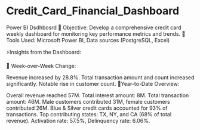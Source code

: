 # Credit_Card_Financial_Dashboard
Power BI Dsdhbosrd
💢 Objective: Develop a comprehensive credit card weekly dashboard for monitoring key performance metrics and trends. 💢 Tools Used: Microsoft Power BI, Data sources (PostgreSQL, Excel)

⚡Insights from the Dashboard:

💢 Week-over-Week Change:

Revenue increased by 28.8%.
Total transaction amount and count increased significantly.
Notable rise in customer count.
💢Year-to-Date Overview:

Overall revenue reached 57M.
Total interest amount: 8M.
Total transaction amount: 46M.
Male customers contributed 31M, female customers contributed 26M.
Blue & Silver credit cards accounted for 93% of transactions.
Top contributing states: TX, NY, and CA (68% of total revenue).
Activation rate: 57.5%, Delinquency rate: 6.06%.
